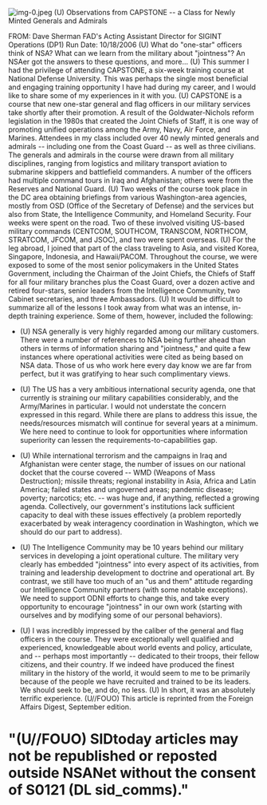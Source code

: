 ![img-0.jpeg](img-0.jpeg)
(U) Observations from CAPSTONE -- a Class for Newly Minted Generals and Admirals

FROM: Dave Sherman
FAD's Acting Assistant Director for SIGINT Operations (DP1)
Run Date: 10/18/2006
(U) What do "one-star" officers think of NSA? What can we learn from the military about "jointness"? An NSAer got the answers to these questions, and more...
(U) This summer I had the privilege of attending CAPSTONE, a six-week training course at National Defense University. This was perhaps the single most beneficial and engaging training opportunity I have had during my career, and I would like to share some of my experiences in it with you.
(U) CAPSTONE is a course that new one-star general and flag officers in our military services take shortly after their promotion. A result of the Goldwater-Nichols reform legislation in the 1980s that created the Joint Chiefs of Staff, it is one way of promoting unified operations among the Army, Navy, Air Force, and Marines. Attendees in my class included over 40 newly minted generals and admirals -- including one from the Coast Guard -- as well as three civilians. The generals and admirals in the course were drawn from all military disciplines, ranging from logistics and military transport aviation to submarine skippers and battlefield commanders. A number of the officers had multiple command tours in Iraq and Afghanistan; others were from the Reserves and National Guard.
(U) Two weeks of the course took place in the DC area obtaining briefings from various Washington-area agencies, mostly from OSD (Office of the Secretary of Defense) and the services but also from State, the Intelligence Community, and Homeland Security. Four weeks were spent on the road. Two of these involved visiting US-based military commands (CENTCOM, SOUTHCOM, TRANSCOM, NORTHCOM, STRATCOM, JFCOM, and JSOC), and two were spent overseas.
(U) For the leg abroad, I joined that part of the class traveling to Asia, and visited Korea, Singapore, Indonesia, and Hawaii/PACOM. Throughout the course, we were exposed to some of the most senior policymakers in the United States Government, including the Chairman of the Joint Chiefs, the Chiefs of Staff for all four military branches plus the Coast Guard, over a dozen active and retired four-stars, senior leaders from the Intelligence Community, two Cabinet secretaries, and three Ambassadors.
(U) It would be difficult to summarize all of the lessons I took away from what was an intense, in-depth training experience. Some of them, however, included the following:

- (U) NSA generally is very highly regarded among our military customers. There were a number of references to NSA being further ahead than others in terms of information sharing and "jointness," and quite a few instances where operational activities were cited as being based on NSA data. Those of us who work here every day know we are far from perfect, but it was gratifying to hear such complimentary views.
- (U) The US has a very ambitious international security agenda, one that currently is straining our military capabilities considerably, and the Army/Marines in particular. I would not understate the concern expressed in this regard. While there are plans to address this issue, the needs/resources mismatch will continue for several years at a minimum. We here need to continue to look for opportunities where information superiority can lessen the requirements-to-capabilities gap.
- (U) While international terrorism and the campaigns in Iraq and Afghanistan were center stage, the number of issues on our national docket that the course covered -- WMD
(Weapons of Mass Destruction); missile threats; regional instability in Asia, Africa and Latin America; failed states and ungoverned areas; pandemic disease; poverty; narcotics; etc. -- was huge and, if anything, reflected a growing agenda. Collectively, our government's institutions lack sufficient capacity to deal with these issues effectively (a problem reportedly exacerbated by weak interagency coordination in Washington, which we should do our part to address).

- (U) The Intelligence Community may be 10 years behind our military services in developing a joint operational culture. The military very clearly has embedded "jointness" into every aspect of its activities, from training and leadership development to doctrine and operational art. By contrast, we still have too much of an "us and them" attitude regarding our Intelligence Community partners (with some notable exceptions). We need to support ODNI efforts to change this, and take every opportunity to encourage "jointness" in our own work (starting with ourselves and by modifying some of our personal behaviors).
- (U) I was incredibly impressed by the caliber of the general and flag officers in the course. They were exceptionally well qualified and experienced, knowledgeable about world events and policy, articulate, and -- perhaps most importantly -- dedicated to their troops, their fellow citizens, and their country. If we indeed have produced the finest military in the history of the world, it would seem to me to be primarily because of the people we have recruited and trained to be its leaders. We should seek to be, and do, no less.
(U) In short, it was an absolutely terrific experience.
(U//FOUO) This article is reprinted from the Foreign Affairs Digest, September edition.


# "(U//FOUO) SIDtoday articles may not be republished or reposted outside NSANet without the consent of S0121 (DL sid_comms)."
